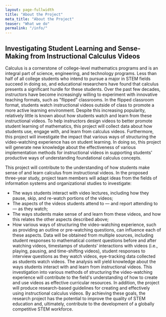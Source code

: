 ```yaml
---
layout: page-fullwidth
title: "About the Project"
meta_title: "About the Project"
teaser: "What we do"
permalink: "/info/"
---
```


## Investigating Student Learning and Sense-Making from Instructional Calculus Videos

Calculus is a cornerstone of college-level mathematics programs and is an integral part of science, engineering, and technology programs. Less than half of all college students who intend to pursue a major in STEM fields succeed in doing so, and educational researchers have found that calculus presents a significant hurdle for these students. Over the past few decades, instructors have become increasingly willing to experiment with innovative teaching formats, such as "flipped" classrooms. In the flipped classroom format, students watch instructional videos outside of class to promote a more active learning environment. Despite this increasing popularity, relatively little is known about how students watch and learn from these instructional videos. To help instructors design videos to better promote student learning of mathematics, this project will collect data about how students use, engage with, and learn from calculus videos. Furthermore, this project will investigate the impact that various ways of structuring the video-watching experience has on student learning. In doing so, this project will generate new knowledge about the effectiveness of various implementation methods for instructional videos in supporting students' productive ways of understanding foundational calculus concepts.

This project will contribute to the understanding of how students make sense of and learn calculus from instructional videos. In the proposed three-year study, project team members will adapt ideas from the fields of information systems and organizational studies to investigate:
* The ways students interact with video lectures, including how they pause, skip, and re-watch portions of the videos;
* The aspects of the videos students attend to — and report attending to — as they watch;
* The ways students make sense of and learn from these videos, and how this relates the other aspects described above;
* How various ways of structuring the video-watching experience, such as providing an outline or pre-watching questions, can influence each of these aspects.
Data will be obtained from multiple sources, including student responses to mathematical content questions before and after watching videos, timestamps of students' interactions with videos (i.e., playing, pausing, and time-shifting videos), student responses to interview questions as they watch videos, eye-tracking data collected as students watch videos. The analysis will yield knowledge about the ways students interact with and learn from instructional videos. This investigation into various methods of structuring the video-watching experience will contribute to the field's understanding of how to create and use videos as effective curricular resources. In addition, the project will produce research-based guidelines for creating and effectively using instructional calculus videos. By achieving these goals, the research project has the potential to improve the quality of STEM education and, ultimately, contribute to the development of a globally competitive STEM workforce.
